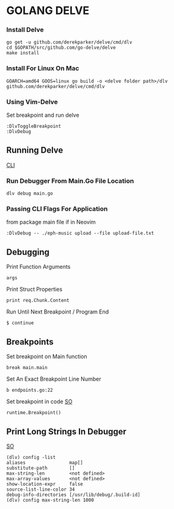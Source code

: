 # GOLANG DELVE

### Install Delve

```console
go get -u github.com/derekparker/delve/cmd/dlv
cd $GOPATH/src/github.com/go-delve/delve
make install
```

### Install For Linux On Mac

```
GOARCH=amd64 GOOS=linux go build -o <delve folder path>/dlv github.com/derekparker/delve/cmd/dlv
```

### Using Vim-Delve

Set breakpoint and run delve

```console
:DlvToggleBreakpoint
:DlvDebug
```

## Running Delve

[CLI](https://github.com/derekparker/delve/tree/master/Documentation/cli)

### Run Debugger From Main.Go File Location

```Console
dlv debug main.go
```

### Passing CLI Flags For Application

from package main file if in Neovim

```golang
:DlvDebug -- ./eph-music upload --file upload-file.txt
```

## Debugging

Print Function Arguments

```console
args
```

Print Struct Properties

```console
print req.Chunk.Content
```

Run Until Next Breakpoint / Program End

```console
$ continue
```

## Breakpoints

Set breakpoint on Main function

```console
break main.main
```

Set An Exact Breakpoint Line Number

```console
b endpoints.go:22
```

Set breakpoint in code [SO](https://stackoverflow.com/questions/35856911/how-can-i-set-breakpoints-by-the-sourcefile-line-number-in-delve)

```golang
runtime.Breakpoint()
```

## Print Long Strings In Debugger

[SO](https://stackoverflow.com/questions/52416263/how-do-i-print-the-full-value-of-a-string-variable-in-delve)

```console
(dlv) config -list
aliases                map[]
substitute-path        []
max-string-len         <not defined>
max-array-values       <not defined>
show-location-expr     false
source-list-line-color 34
debug-info-directories [/usr/lib/debug/.build-id]
(dlv) config max-string-len 1000
```

